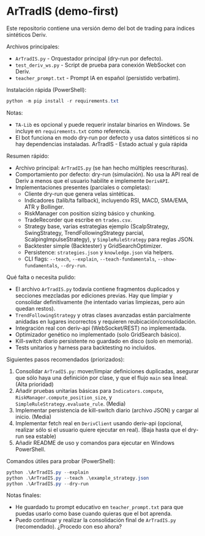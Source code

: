 # ArTradIS (demo-first)

Este repositorio contiene una versión demo del bot de trading para índices sintéticos Deriv.

Archivos principales:
- `ArTradIS.py` - Orquestador principal (dry-run por defecto).
- `test_deriv_ws.py` - Script de prueba para conexión WebSocket con Deriv.
- `teacher_prompt.txt` - Prompt IA en español (persistido verbatim).

Instalación rápida (PowerShell):

```powershell
python -m pip install -r requirements.txt
```

Notas:
- `TA-Lib` es opcional y puede requerir instalar binarios en Windows. Se incluye en `requirements.txt` como referencia.
- El bot funciona en modo dry-run por defecto y usa datos sintéticos si no hay dependencias instaladas.
ArTradIS - Estado actual y guía rápida

Resumen rápido:
- Archivo principal: `ArTradIS.py` (se han hecho múltiples reescrituras).
- Comportamiento por defecto: dry-run (simulación). No usa la API real de Deriv a menos que el usuario habilite e implemente `DerivAPI`.
- Implementaciones presentes (parciales o completas):
  - Cliente dry-run que genera velas sintéticas.
  - Indicadores (talib/ta fallback), incluyendo RSI, MACD, SMA/EMA, ATR y Bollinger.
  - RiskManager con position sizing básico y chunking.
  - TradeRecorder que escribe en `trades.csv`.
  - Strategy base, varias estrategias ejemplo (ScalpStrategy, SwingStrategy, TrendFollowingStrategy parcial, ScalpingImpulseStrategy), y `SimpleRuleStrategy` para reglas JSON.
  - Backtester simple (Backtester) y GridSearchOptimizer.
  - Persistence: `strategies.json` y `knowledge.json` via helpers.
  - CLI flags: `--teach`, `--explain`, `--teach-fundamentals`, `--show-fundamentals`, `--dry-run`.

Qué falta o necesita pulido:
- El archivo `ArTradIS.py` todavía contiene fragmentos duplicados y secciones mezcladas por ediciones previas. Hay que limpiar y consolidar definitivamente (he intentado varias limpiezas, pero aún quedan restos).
- `TrendFollowingStrategy` y otras clases avanzadas están parcialmente anidadas en lugares incorrectos y requieren reubicación/consolidación.
- Integración real con deriv-api (WebSocket/REST) no implementada.
- Optimizador genético no implementado (solo GridSearch básico).
- Kill-switch diario persistente no guardado en disco (solo en memoria).
- Tests unitarios y harness para backtesting no incluidos.

Siguientes pasos recomendados (priorizados):
1. Consolidar `ArTradIS.py`: mover/limpiar definiciones duplicadas, asegurar que sólo haya una definición por clase, y que el flujo `main` sea lineal. (Alta prioridad)
2. Añadir pruebas unitarias básicas para `Indicators.compute`, `RiskManager.compute_position_size`, y `SimpleRuleStrategy.evaluate_rule`. (Media)
3. Implementar persistencia de kill-switch diario (archivo JSON) y cargar al inicio. (Media)
4. Implementar fetch real en `DerivClient` usando deriv-api (opcional, realizar sólo si el usuario quiere ejecutar en real). (Baja hasta que el dry-run sea estable)
5. Añadir README de uso y comandos para ejecutar en Windows PowerShell.

Comandos útiles para probar (PowerShell):

```powershell
python .\ArTradIS.py --explain
python .\ArTradIS.py --teach .\example_strategy.json
python .\ArTradIS.py --dry-run
```

Notas finales:
- He guardado tu prompt educativo en `teacher_prompt.txt` para que puedas usarlo como base cuando quieras que el bot aprenda.
- Puedo continuar y realizar la consolidación final de `ArTradIS.py` (recomendado). ¿Procedo con eso ahora?
